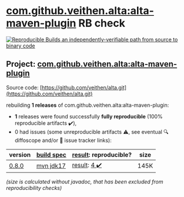 [com.github.veithen.alta:alta-maven-plugin](https://central.sonatype.com/artifact/com.github.veithen.alta/alta-maven-plugin/0.8.0/versions) RB check
=======

[![Reproducible Builds](https://reproducible-builds.org/images/logos/rb.svg) an independently-verifiable path from source to binary code](https://reproducible-builds.org/)

## Project: [com.github.veithen.alta:alta-maven-plugin](https://central.sonatype.com/artifact/com.github.veithen.alta/alta-maven-plugin/0.8.0/versions)

Source code: [https://github.com/veithen/alta.git](https://github.com/veithen/alta.git)

rebuilding **1 releases** of com.github.veithen.alta:alta-maven-plugin:
- **1** releases were found successfully **fully reproducible** (100% reproducible artifacts :heavy_check_mark:),
- 0 had issues (some unreproducible artifacts :warning:, see eventual :mag: diffoscope and/or :memo: issue tracker links):

| version | [build spec](/BUILDSPEC.md) | [result](https://reproducible-builds.org/docs/jvm/): reproducible? | size |
| -- | --------- | ------ | -- |
| [0.8.0](https://central.sonatype.com/artifact/com.github.veithen.alta/alta-maven-plugin/0.8.0/pom) | [mvn jdk17](alta-maven-plugin-0.8.0.buildspec) | [result](alta-maven-plugin-0.8.0.buildinfo): [4 :heavy_check_mark: ](alta-maven-plugin-0.8.0.buildcompare) | 145K |

<i>(size is calculated without javadoc, that has been excluded from reproducibility checks)</i>
